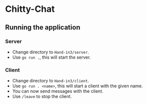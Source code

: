 # Chitty-Chat
## Running the application
### Server
- Change directory to `Hand-in3/server`.  
- Use `go run .`, this will start the server.

### Client
- Change directory to `Hand-in3/client`.  
- Use `go run . <name>`, this will start a client with the given name.
- You can now send messages with the client.
- Use `/leave` to stop the client.